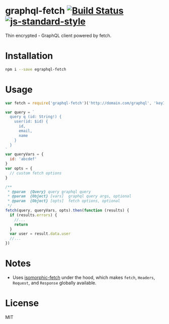 # graphql-fetch [![Build Status](https://travis-ci.org/tjmehta/graphql-fetch.svg?branch=master)](https://travis-ci.org/tjmehta/graphql-fetch) [![js-standard-style](https://img.shields.io/badge/code%20style-standard-brightgreen.svg?style=flat)](http://standardjs.com/)
Thin encrypted - GraphQL client powered by fetch.

# Installation
```bash
npm i --save egraphql-fetch
```

# Usage
```js
var fetch = require('graphql-fetch')('http://domain.com/graphql', 'keyId','secretKey')

var query = `
  query q (id: String!) {
    user(id: $id) {
      id,
      email,
      name
    }
  }
`
var queryVars = {
  id: 'abcdef'
}
var opts = {
  // custom fetch options
}

/**
 * @param  {Query} query graphql query
 * @param  {Object} [vars]  graphql query args, optional
 * @param  {Object} [opts]  fetch options, optional
 */
fetch(query, queryVars, opts).then(function (results) {
  if (results.errors) {
    //...
    return
  }
  var user = result.data.user
  //...
})
```

# Notes
* Uses [isomorphic-fetch](https://github.com/matthew-andrews/isomorphic-fetch) under the hood, which makes `fetch`, `Headers`, `Request`, and `Response` globally available.

# License
MIT
